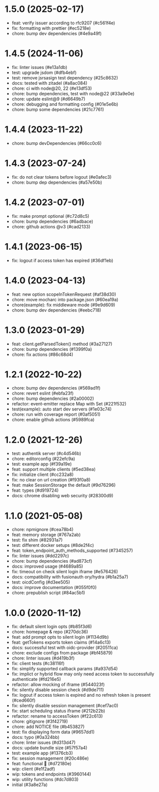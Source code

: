 # 1.5.0 (2025-02-17)

- feat: verify issuer according to rfc9207 (#c561f4e)
- fix: formatting with prettier (#ec5218e)
- chore: bump dev dependencies (#4e9a49f)

# 1.4.5 (2024-11-06)

- fix: linter issues (#e13a1db)
- test: upgrade jsdom (#dfb4ebf)
- test: remove jsrsasign test dependency (#25c8632)
- docs: tested with zitadel (#a8ac084)
- chore: ci with node@20, 22 (#e13df53)
- chore: bump dependencies, test with node@22 (#33a9e0e)
- chore: update eslint@9 (#d6649b7)
- chore: debugging and formatting config (#01e5e6b)
- chore: bump some dependencies (#21c7761)

# 1.4.4 (2023-11-22)

- chore: bump devDependencies (#66cc0c6)

# 1.4.3 (2023-07-24)

- fix: do not clear tokens before logout (#e0afec3)
- chore: bump dep dependencies (#a57e50b)

# 1.4.2 (2023-07-01)

- fix: make prompt optional (#c72d8c5)
- chore: bump dependencies (#6adbace)
- chore: github actions @v3 (#cad2133)

# 1.4.1 (2023-06-15)

- fix: logout if access token has expired (#36df1eb)

# 1.4.0 (2023-04-13)

- feat: new option scopeInTokenRequest (#af38d30)
- chore: move mocharc into package.json (#60ea19a)
- chore(example): fix middleware mode (#9e9d609)
- chore: bump dev dependencies (#eebc718)

# 1.3.0 (2023-01-29)

- feat: client.getParsedToken() method (#3a27127)
- chore: bump dependencies (#1399f0a)
- chore: fix actions (#86c68d4)

# 1.2.1 (2022-10-22)

- chore: bump dev dependencies (#569ad1f)
- chore: revert eslint (#ebfa23f)
- chore: bump dependencies (#2a00002)
- refactor: event-emitter replace Map with Set (#221f532)
- test(example): auto start dev servers (#1e03c74)
- chore: run with coverage report (#0af5051)
- chore: enable github actions (#5989fca)

# 1.2.0 (2021-12-26)

- test: authentik server (#c4d546b)
- chore: editorconfig (#22efc9a)
- test: example app (#f39a19e)
- feat: support multiple clients (#5ed38ea)
- fix: initialize client (#cc232a8)
- fix: no clear on url creation (#f93f0a8)
- feat: make SessionStorage the default (#9d76296)
- feat: types (#d919724)
- docs: chrome disabling web security (#28300d9)

# 1.1.0 (2021-05-08)

- chore: npmignore (#cea78b4)
- feat: memory storage (#767a2ab)
- test: fix shim (#82931a7)
- test: different docker setups (#8de2f4c)
- feat: token_endpoint_auth_methods_supported (#7345257)
- fix: linter issues (#dd2297c)
- chore: bump dependencies (#ad873cf)
- docs: improved usage (#4689a85)
- fix: timeout on check silent login iframe (#e576426)
- docs: compatibility with fusionauth ory/hydra (#b1a25a7)
- test: oicdConfig (#d3ee505)
- docs: improve documentation (#055f0f0)
- chore: prepublish script (#84ac5b1)

# 1.0.0 (2020-11-12)

- fix: default silent login opts (#b85f3d6)
- chore: homepage & repo (#270dc36)
- feat: add prompt opts to silent login (#1134d9b)
- feat: getTokens exports token claims (#14a6c13)
- docs: successful test with oidc-provider (#20511ca)
- chore: exclude configs from package (#bf45879)
- chore: linter issues (#d419b3f)
- fix: client tests (#c38116f)
- fix: simplify supported callback params (#a937d54)
- fix: implict or hybrid flow may only need access token to successfully authenticate (#fd216e5)
- refactor: allow mocking of iframe (#544023f)
- fix: silently disable session check (#d9de711)
- fix: logout if access token is expired and no refresh token is present (#ced660f)
- fix: silently disable session management (#cef7ac0)
- fix: start scheduling status iframe (#212b22b)
- refactor: rename to accessToken (#f22c613)
- chore: gitignore (#3f42719)
- chore: add NOTICE file (#b453827)
- test: fix displaying form data (#9657dd1)
- docs: typo (#0a324bb)
- chore: linter issues (#d313d47)
- docs: update bundle size (#57f57a4)
- test: example app (#1376cb3)
- fix: session management (#20c486e)
- feat: functional :tada: (#d72180e)
- wip: client (#e1f2adf)
- wip: tokens and endpoints (#3960144)
- wip: utility functions (#dc7d803)
- initial (#3a8e27a)


